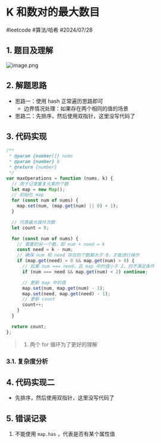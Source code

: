 
# K 和数对的最大数目


#leetcode  #算法/哈希  #2024/07/28 

## 1. 题目及理解

![image.png](https://832-1310531898.cos.ap-beijing.myqcloud.com/ce8d96510f9e7129cb173c644ceb5657.png)

## 2. 解题思路

- 思路一：使用 hash 正常遍历思路即可
   - 边界情况处理：如果存在两个相同的值的场景
- 思路二：先排序，然后使用双指针，这里没写代码了

## 3. 代码实现

```javascript
/**
 * @param {number[]} nums
 * @param {number} k
 * @return {number}
 */
var maxOperations = function (nums, k) {
  // 用于记录重复元素的个数
  let map = new Map();
  // 初始化 map
  for (const num of nums) {
    map.set(num, (map.get(num) || 0) + 1);
  }

  // 代表最大操作次数
  let count = 0;

  for (const num of nums) {
    // 需要的另一个数，即 num + need = k
    const need = k - num;
    // 确保 num 和 need 存在的个数都大于 0，才能进行操作
    if (map.get(need) > 0 && map.get(num) > 0) {
      // 如果 num === need，且 map 中的值小于 2，则不满足条件
      if (num === need && map.get(num) < 2) continue;

      // 更新 map 中的值
      map.set(num, map.get(num) - 1);
      map.set(need, map.get(need) - 1);
      // 更新 count
      count++;
    }
  }

  return count;
};

```

> 1. 两个 for 循环为了更好的理解

### 3.1. 复杂度分析

## 4. 代码实现二

- 先排序，然后使用双指针，这里没写代码了

## 5. 错误记录

1. 不能使用 `map.has` ，代表是否有某个属性值


